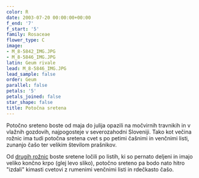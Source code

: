 ```yaml
---
color: R
date: 2003-07-20 00:00:00+00:00
f_end: '7'
f_start: '5'
family: Rosaceae
flower_type: C
image:
- M_8-5842_IMG.JPG
- M_8-5846_IMG.JPG
latin: Geum rivale
lead: M_8-5846_IMG.JPG
lead_sample: false
order: Geum
parallel: false
petals: '5'
petals_joined: false
star_shape: false
title: Potočna sretena
---
```

Potočno sreteno boste od maja do julija opazili na močvirnih travnikih in v vlažnih gozdovih, najpogosteje v severozahodni Sloveniji. Tako kot večina rožnic ima tudi potočna sretena cvet s po petimi čašnimi in venčnimi listi, zunanjo čašo ter velikim številom prašnikov.

Od [drugih rožnic](../../family/rosaceae/) boste sretene ločili po listih, ki so pernato deljeni in imajo veliko končno krpo (glej levo sliko), potočno sreteno pa bodo nato hitro "izdali" kimasti cvetovi z rumenimi venčnimi listi in rdečkasto čašo.
